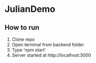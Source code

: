 # JulianDemo

## How to run
1. Clone repo
2. Open terminal from backend folder
3. Type 'npm start'
4. Server started at http://localhost:3000
